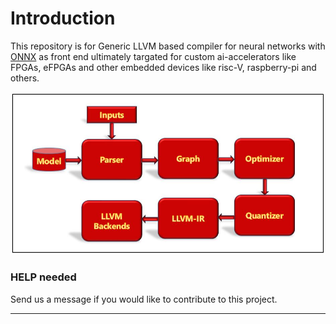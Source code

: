 # Introduction

This repository is for Generic LLVM based compiler for neural networks with [ONNX](https://onnx.ai/) as front end ultimately targated for custom ai-accelerators like FPGAs, eFPGAs and other embedded devices like risc-V, raspberry-pi and others.

![dnn Compiler Architecture](misc/dnnCompilerArch.jpg)

### HELP needed
Send us a message if you would like to contribute to this project.

---

